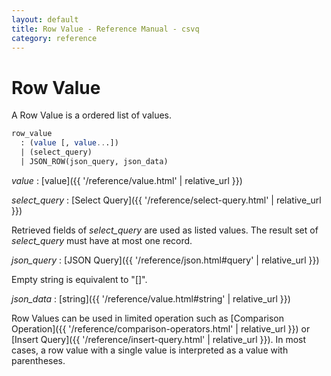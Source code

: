 ```yaml
---
layout: default
title: Row Value - Reference Manual - csvq
category: reference
---
```


# Row Value

A Row Value is a ordered list of values.

```sql
row_value
  : (value [, value...])
  | (select_query)
  | JSON_ROW(json_query, json_data)
```

_value_
: [value]({{ '/reference/value.html' | relative_url }})

_select_query_
: [Select Query]({{ '/reference/select-query.html' | relative_url }})
  
  Retrieved fields of _select_query_ are used as listed values.
  The result set of _select_query_ must have at most one record.

_json_query_
: [JSON Query]({{ '/reference/json.html#query' | relative_url }})
  
  Empty string is equivalent to "\[\]".

_json_data_
: [string]({{ '/reference/value.html#string' | relative_url }})

Row Values can be used in limited operation such as [Comparison Operation]({{ '/reference/comparison-operators.html' | relative_url }}) or [Insert Query]({{ '/reference/insert-query.html' | relative_url }}).
In most cases, a row value with a single value is interpreted as a value with parentheses.
